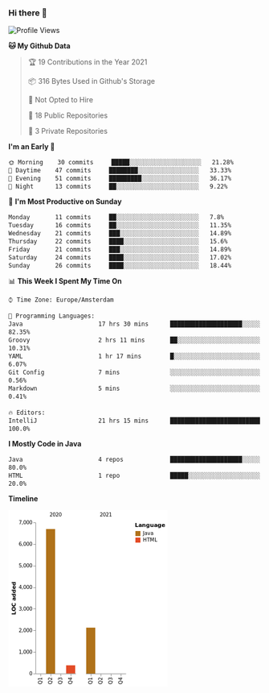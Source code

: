 ### Hi there 👋


<!--START_SECTION:waka-->
![Profile Views](http://img.shields.io/badge/Profile%20Views-1-blue)

**🐱 My Github Data** 

> 🏆 19 Contributions in the Year 2021
 > 
> 📦 316 Bytes Used in Github's Storage 
 > 
> 🚫 Not Opted to Hire
 > 
> 📜 18 Public Repositories 
 > 
> 🔑 3 Private Repositories  
 > 
**I'm an Early 🐤** 

```text
🌞 Morning    30 commits     █████░░░░░░░░░░░░░░░░░░░░   21.28% 
🌆 Daytime    47 commits     ████████░░░░░░░░░░░░░░░░░   33.33% 
🌃 Evening    51 commits     █████████░░░░░░░░░░░░░░░░   36.17% 
🌙 Night      13 commits     ██░░░░░░░░░░░░░░░░░░░░░░░   9.22%

```
📅 **I'm Most Productive on Sunday** 

```text
Monday       11 commits     ██░░░░░░░░░░░░░░░░░░░░░░░   7.8% 
Tuesday      16 commits     ██░░░░░░░░░░░░░░░░░░░░░░░   11.35% 
Wednesday    21 commits     ███░░░░░░░░░░░░░░░░░░░░░░   14.89% 
Thursday     22 commits     ████░░░░░░░░░░░░░░░░░░░░░   15.6% 
Friday       21 commits     ███░░░░░░░░░░░░░░░░░░░░░░   14.89% 
Saturday     24 commits     ████░░░░░░░░░░░░░░░░░░░░░   17.02% 
Sunday       26 commits     ████░░░░░░░░░░░░░░░░░░░░░   18.44%

```


📊 **This Week I Spent My Time On** 

```text
⌚︎ Time Zone: Europe/Amsterdam

💬 Programming Languages: 
Java                     17 hrs 30 mins      ████████████████████░░░░░   82.35% 
Groovy                   2 hrs 11 mins       ██░░░░░░░░░░░░░░░░░░░░░░░   10.31% 
YAML                     1 hr 17 mins        █░░░░░░░░░░░░░░░░░░░░░░░░   6.07% 
Git Config               7 mins              ░░░░░░░░░░░░░░░░░░░░░░░░░   0.56% 
Markdown                 5 mins              ░░░░░░░░░░░░░░░░░░░░░░░░░   0.41%

🔥 Editors: 
IntelliJ                 21 hrs 15 mins      █████████████████████████   100.0%

```

**I Mostly Code in Java** 

```text
Java                     4 repos             ████████████████████░░░░░   80.0% 
HTML                     1 repo              █████░░░░░░░░░░░░░░░░░░░░   20.0%

```


**Timeline**

![Chart not found](https://raw.githubusercontent.com/powercasgamer/powercasgamer/master/charts/bar_graph.png) 


<!--END_SECTION:waka-->
